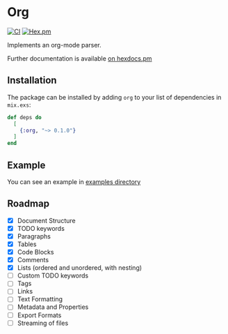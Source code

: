 # Org

[![CI](https://github.com/Makesesama/elixir_org/actions/workflows/ci.yml/badge.svg)](https://github.com/Makesesama/elixir_org/actions/workflows/ci.yml)
[![Hex.pm](https://img.shields.io/hexpm/v/org.svg)](https://hex.pm/packages/org)

Implements an org-mode parser.

Further documentation is available [on hexdocs.pm](https://hexdocs.pm/org/Org.html)

## Installation

The package can be installed by adding `org` to your list of dependencies in `mix.exs`:

```elixir
def deps do
  [
    {:org, "~> 0.1.0"}
  ]
end
```

## Example
You can see an example in [examples directory](./example)

## Roadmap
- [x] Document Structure
- [x] TODO keywords
- [x] Paragraphs
- [x] Tables
- [x] Code Blocks
- [x] Comments
- [x] Lists (ordered and unordered, with nesting)
- [ ] Custom TODO keywords
- [ ] Tags
- [ ] Links
- [ ] Text Formatting
- [ ] Metadata and Properties
- [ ] Export Formats
- [ ] Streaming of files
